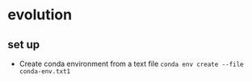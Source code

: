 # evolution

## set up
* Create conda environment from a text file `conda env create --file conda-env.txt1`